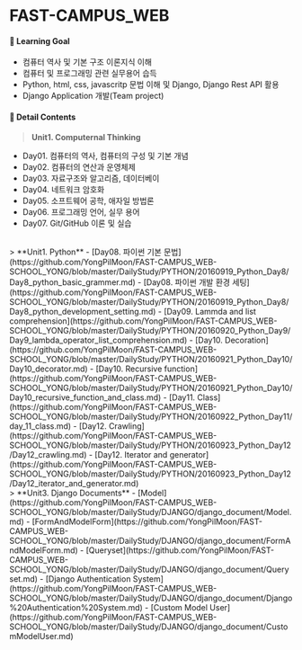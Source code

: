 FAST-CAMPUS_WEB
===================

#### :dart: Learning Goal
- 컴퓨터 역사 및 기본 구조 이론지식 이해
- 컴퓨터 및 프로그래밍 관련 실무용어 습득
- Python, html, css, javascritp 문법 이해 및 Django, Django Rest API 활용
- Django Application 개발(Team project)

#### :page_with_curl: Detail Contents
>  **Unit1. Computernal Thinking**
- Day01. 컴퓨터의 역사, 컴퓨터의 구성 및 기본 개념
- Day02. 컴퓨터의 연산과 운영체제
- Day03. 자료구조와 알고리즘, 데이터베이
- Day04. 네트워크 암호화
- Day05. 소프트웨어 공학, 애자일 방법론
- Day06. 프로그래밍 언어, 실무 용어
- Day07. Git/GitHub 이론 및 실습

<br>
>   **Unit1. Python**
- [Day08. 파이썬 기본 문법](https://github.com/YongPilMoon/FAST-CAMPUS_WEB-SCHOOL_YONG/blob/master/DailyStudy/PYTHON/20160919_Python_Day8/Day8_python_basic_grammer.md)
- [Day08. 파이썬 개발 환경 세팅](https://github.com/YongPilMoon/FAST-CAMPUS_WEB-SCHOOL_YONG/blob/master/DailyStudy/PYTHON/20160919_Python_Day8/Day8_python_development_setting.md)
- [Day09. Lammda and list comprehension](https://github.com/YongPilMoon/FAST-CAMPUS_WEB-SCHOOL_YONG/blob/master/DailyStudy/PYTHON/20160920_Python_Day9/Day9_lambda_operator_list_comprehension.md)
- [Day10. Decoration](https://github.com/YongPilMoon/FAST-CAMPUS_WEB-SCHOOL_YONG/blob/master/DailyStudy/PYTHON/20160921_Python_Day10/Day10_decorator.md)
- [Day10. Recursive function](https://github.com/YongPilMoon/FAST-CAMPUS_WEB-SCHOOL_YONG/blob/master/DailyStudy/PYTHON/20160921_Python_Day10/Day10_recursive_function_and_class.md)
- [Day11. Class](https://github.com/YongPilMoon/FAST-CAMPUS_WEB-SCHOOL_YONG/blob/master/DailyStudy/PYTHON/20160922_Python_Day11/day_11_class.md)
- [Day12. Crawling](https://github.com/YongPilMoon/FAST-CAMPUS_WEB-SCHOOL_YONG/blob/master/DailyStudy/PYTHON/20160923_Python_Day12/Day12_crawling.md)
- [Day12. Iterator and generator](https://github.com/YongPilMoon/FAST-CAMPUS_WEB-SCHOOL_YONG/blob/master/DailyStudy/PYTHON/20160923_Python_Day12/Day12_iterator_and_generator.md)

<br>
>   **Unit3. Django Documents**
- [Model](https://github.com/YongPilMoon/FAST-CAMPUS_WEB-SCHOOL_YONG/blob/master/DailyStudy/DJANGO/django_document/Model.md)
- [FormAndModelForm](https://github.com/YongPilMoon/FAST-CAMPUS_WEB-SCHOOL_YONG/blob/master/DailyStudy/DJANGO/django_document/FormAndModelForm.md)
- [Queryset](https://github.com/YongPilMoon/FAST-CAMPUS_WEB-SCHOOL_YONG/blob/master/DailyStudy/DJANGO/django_document/Queryset.md)
- [Django Authentication System](https://github.com/YongPilMoon/FAST-CAMPUS_WEB-SCHOOL_YONG/blob/master/DailyStudy/DJANGO/django_document/Django%20Authentication%20System.md)
- [Custom Model User](https://github.com/YongPilMoon/FAST-CAMPUS_WEB-SCHOOL_YONG/blob/master/DailyStudy/DJANGO/django_document/CustomModelUser.md)